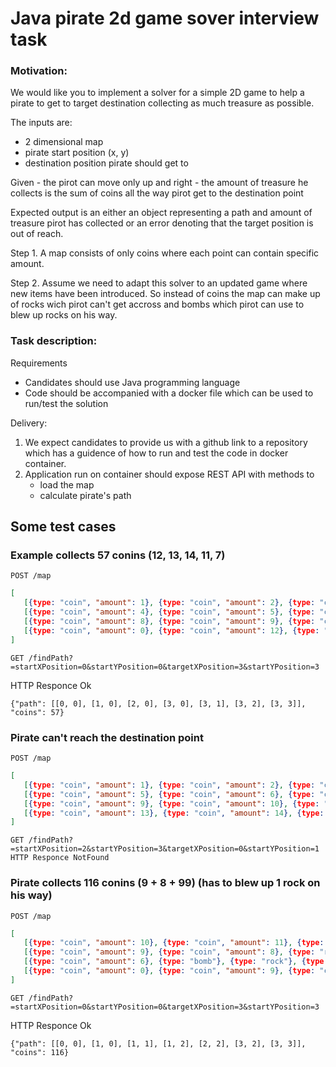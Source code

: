 # Java pirate 2d game sover interview task

### Motivation:

We would like you to implement a solver for a simple 2D game to help a pirate to get to target destination collecting as much treasure as possible.

The inputs are: 
 - 2 dimensional map 
 - pirate start position (x, y)
 - destination position pirate should get to

Given
 	- the pirot can move only up and right 
 	- the amount of treasure he collects is the sum of coins all the way pirot get to the destination point

Expected output is an either an object representing a path and amount of treasure pirot has collected or an error denoting that the target position is out of reach.
 	 
Step 1. A map consists of only coins where each point can contain specific amount.
	
Step 2. Assume we need to adapt this solver to an updated game where new items have been introduced. So instead of coins the map can make up of rocks wich pirot can't get accross and bombs which pirot can use to blew up rocks on his way. 

### Task description:
	
Requirements
 - Candidates should use Java programming language
 - Code should be accompanied with a docker file which can be used to run/test the solution
  
Delivery: 
 1. We expect candidates to provide us with a github link to a repository which has a guidence of how to run and test the code in docker container.
 2. Application run on container should expose REST API with methods to 
 	- load the map
 	- calculate pirate's path

## Some test cases

### Example collects 57 conins (12, 13, 14, 11, 7)

 `POST /map`
 
 ```json
 [
  	[{type: "coin", "amount": 1}, {type: "coin", "amount": 2}, {type: "coin", "amount": 3}, {type: "coin", "amount": 0}],
	[{type: "coin", "amount": 4}, {type: "coin", "amount": 5}, {type: "coin", "amount": 6}, {type: "coin", "amount": 7}],
	[{type: "coin", "amount": 8}, {type: "coin", "amount": 9}, {type: "coin", "amount": 10}, {type: "coin", "amount": 11}],
	[{type: "coin", "amount": 0}, {type: "coin", "amount": 12}, {type: "coin", "amount": 13}, {type: "coin", "amount": 14}]
 ]
 ```

`GET /findPath?=startXPosition=0&startYPosition=0&targetXPosition=3&startYPosition=3`

HTTP Responce Ok

```
{"path": [[0, 0], [1, 0], [2, 0], [3, 0], [3, 1], [3, 2], [3, 3]], "coins": 57}
```
  

### Pirate can't reach the destination point
 `POST /map`
 
 ```json
 [
  	[{type: "coin", "amount": 1}, {type: "coin", "amount": 2}, {type: "coin", "amount": 3}, {type: "coin", "amount": 4}],
	[{type: "coin", "amount": 5}, {type: "coin", "amount": 6}, {type: "coin", "amount": 7}, {type: "coin", "amount": 8}],
	[{type: "coin", "amount": 9}, {type: "coin", "amount": 10}, {type: "coin", "amount": 11}, {type: "coin", "amount": 12}],
	[{type: "coin", "amount": 13}, {type: "coin", "amount": 14}, {type: "coin", "amount": 15}, {type: "coin", "amount": 16}]
 ]
 ```

  `GET /findPath?=startXPosition=2&startYPosition=3&targetXPosition=0&startYPosition=1`
  `HTTP Responce NotFound`
  

### Pirate collects 116 conins (9 + 8 + 99) (has to blew up 1 rock on his way) 

 `POST /map`
 
 ```json
 [
  	[{type: "coin", "amount": 10}, {type: "coin", "amount": 11}, {type: "coin", "amount": 21}, {type: "coin", "amount": 0}],
	[{type: "coin", "amount": 9}, {type: "coin", "amount": 8}, {type: "rock"}, {type: "coin", "amount": 99}],
	[{type: "coin", "amount": 6}, {type: "bomb"}, {type: "rock"}, {type: "rock"}],
	[{type: "coin", "amount": 0}, {type: "coin", "amount": 9}, {type: "coin", "amount": 9}, {type: "coin", "amount": 9}]
 ]
 ```

`GET /findPath?=startXPosition=0&startYPosition=0&targetXPosition=3&startYPosition=3`

HTTP Responce Ok

```
{"path": [[0, 0], [1, 0], [1, 1], [1, 2], [2, 2], [3, 2], [3, 3]], "coins": 116}
```
